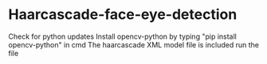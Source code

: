 # Haarcascade-face-eye-detection
Check for python updates
Install opencv-python by typing "pip install opencv-python" in cmd
The haarcascade XML model file is included 
run the file

